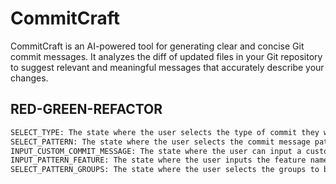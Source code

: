 # CommitCraft

CommitCraft is an AI-powered tool for generating clear and concise Git commit messages. It analyzes the diff of updated files in your Git repository to suggest relevant and meaningful messages that accurately describe your changes.

## RED-GREEN-REFACTOR

```sh
SELECT_TYPE: The state where the user selects the type of commit they want to make (red, green, or refactor).
SELECT_PATTERN: The state where the user selects the commit message pattern they want to use.
INPUT_CUSTOM_COMMIT_MESSAGE: The state where the user can input a custom commit message.
INPUT_PATTERN_FEATURE: The state where the user inputs the feature name to be included in the commit message.
SELECT_PATTERN_GROUPS: The state where the user selects the groups to be included in the commit message pattern.
```

